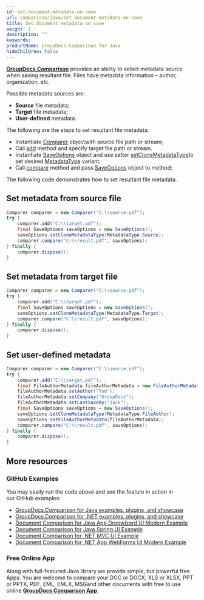 ```yaml
---
id: set-document-metadata-on-save
url: comparison/java/set-document-metadata-on-save
title: Set document metadata on save
weight: 1
description: ""
keywords: 
productName: GroupDocs.Comparison for Java
hideChildren: False
---
```

**[GroupDocs.Comparison](https://products.groupdocs.com/comparison/java)** provides an ability to select metadata source when saving resultant file. Files have metadata information – author, organization, etc.  

Possible metadata sources are:
*   **Source** file metadata;    
*   **Target** file metadata;    
*   **User-defined** metadata.
    

The following are the steps to set resultant file metadata:
*   Instantiate [Comparer](https://apireference.groupdocs.com/comparison/java/com.groupdocs.comparison/Comparer) objectwith source file path or stream;    
*   Call [add](https://apireference.groupdocs.com/net/comparison/groupdocs.comparison/comparer/methods/add/index) method and specify target file path or stream.    
*   Instantiate [SaveOptions](https://apireference.groupdocs.com/comparison/java/com.groupdocs.comparison.options.save/SaveOptions) object and use setter [setCloneMetadataType](https://apireference.groupdocs.com/comparison/java/com.groupdocs.comparison.options.save/SaveOptions#setCloneMetadataType(int))to set desired [MetadataType](https://apireference.groupdocs.com/comparison/java/com.groupdocs.comparison.options.enums/MetadataType) variant;    
*   Call [compare](https://apireference.groupdocs.com/comparison/java/com.groupdocs.comparison/Comparer#compare(java.lang.String,%20com.groupdocs.comparison.options.CompareOptions)) method and pass [SaveOptions](https://apireference.groupdocs.com/comparison/java/com.groupdocs.comparison.options.save/SaveOptions) object to method;
    

The following code demonstrates how to set resultant file metadata.

## Set metadata from source file

```java
Comparer comparer = new Comparer("C:\\source.pdf");
try {
    comparer.add("C:\\target.pdf");
    final SaveOptions saveOptions = new SaveOptions();
    saveOptions.setCloneMetadataType(MetadataType.Source);
    comparer.compare("C:\\result.pdf", saveOptions);
} finally {
    comparer.dispose();
}
```

## Set metadata from target file

```java
Comparer comparer = new Comparer("C:\\source.pdf");
try {
    comparer.add("C:\\target.pdf");
    final SaveOptions saveOptions = new SaveOptions();
    saveOptions.setCloneMetadataType(MetadataType.Target);
    comparer.compare("C:\\result.pdf", saveOptions);
} finally {
    comparer.dispose();
}
```

## Set user-defined metadata 

```java
Comparer comparer = new Comparer("C:\\source.pdf");
try {
    comparer.add("C:\\target.pdf");
    final FileAuthorMetadata fileAuthorMetadata = new FileAuthorMetadata();
    fileAuthorMetadata.setAuthor("Tom");
    fileAuthorMetadata.setCompany("GroupDocs");
    fileAuthorMetadata.setLastSaveBy("Jack");
    final SaveOptions saveOptions = new SaveOptions();
    saveOptions.setCloneMetadataType(MetadataType.FileAuthor);
    saveOptions.setFileAuthorMetadata(fileAuthorMetadata);
    comparer.compare("C:\\result.pdf", saveOptions);
} finally {
    comparer.dispose();
}
```

## More resources

### GitHub Examples
You may easily run the code above and see the feature in action in our GitHub examples:

*   [GroupDocs.Comparison for Java examples, plugins, and showcase](https://github.com/groupdocs-comparison/GroupDocs.Comparison-for-Java)
*   [GroupDocs.Comparison for .NET examples, plugins, and showcase](https://github.com/groupdocs-comparison/GroupDocs.Comparison-for-.NET)
*   [Document Comparison for Java App Dropwizard UI Modern Example](https://github.com/groupdocs-comparison/GroupDocs.Comparison-for-Java-Dropwizard)    
*   [Document Comparison for Java Spring UI Example](https://github.com/groupdocs-comparison/GroupDocs.Comparison-for-Java-Spring)    
*   [Document Comparison for .NET MVC UI Example](https://github.com/groupdocs-comparison/GroupDocs.Comparison-for-.NET-MVC)    
*   [Document Comparison for .NET App WebForms UI Modern Example](https://github.com/groupdocs-comparison/GroupDocs.Comparison-for-.NET-WebForms)
    

### Free Online App
Along with full-featured Java library we provide simple, but powerful free Apps.
You are welcome to compare your DOC or DOCX, XLS or XLSX, PPT or PPTX, PDF, EML, EMLX, MSGand other documents with free to use online **[GroupDocs Comparison App](https://products.groupdocs.app/comparison)**.
